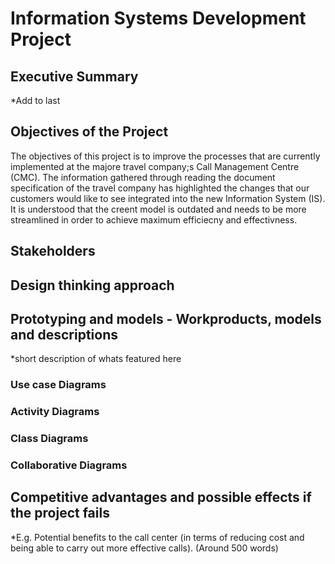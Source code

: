 # Information Systems Development Project 

## Executive Summary 

*Add to last 

## Objectives of the Project 
The objectives of this project is to improve the processes that are currently implemented at the majore travel company;s Call Management Centre (CMC). The information gathered through reading the document specification of the travel company  has highlighted the changes that our customers would like to see integrated into the new Information System (IS). It is understood that the creent model is outdated and needs to be more streamlined in order to achieve maximum efficiecny and effectivness. 

## Stakeholders

## Design thinking approach 

## Prototyping and models - Workproducts, models and descriptions
*short description of whats featured here 
### Use case Diagrams
### Activity Diagrams
### Class Diagrams
### Collaborative Diagrams

## Competitive advantages and possible effects if the project fails 

*E.g. Potential benefits to the call center (in terms of reducing cost and being able to carry out more effective calls). (Around 500 words)

